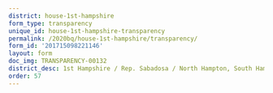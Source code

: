 ```yaml
---
district: house-1st-hampshire
form_type: transparency
unique_id: house-1st-hampshire-transparency
permalink: /2020bq/house-1st-hampshire/transparency/
form_id: '201715098221146'
layout: form
doc_img: TRANSPARENCY-00132
district_desc: 1st Hampshire / Rep. Sabadosa / North Hampton, South Hampton, Montgomery
order: 57
---
```

